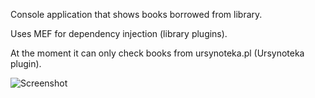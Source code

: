 Console application that shows books borrowed from library.

Uses MEF for dependency injection (library plugins).

At the moment it can only check books from ursynoteka.pl (Ursynoteka plugin).

![Screenshot](http://if.pw.edu.pl/~ludwik/images/libcheck2.png)

